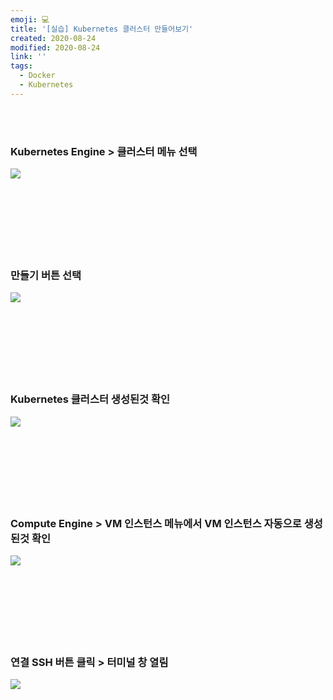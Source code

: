 ```yaml
---
emoji: 💻
title: '[실습] Kubernetes 클러스터 만들어보기'
created: 2020-08-24
modified: 2020-08-24
link: ''
tags:
  - Docker
  - Kubernetes
---
```

<br></br>




### Kubernetes Engine > 클러스터 메뉴 선택
![](/assets/kubernetes-create-1.png)
<br></br><br></br><br></br><br></br>





### 만들기 버튼 선택
![](/assets/kubernetes-create-2.png)
<br></br><br></br><br></br><br></br>





### Kubernetes 클러스터 생성된것 확인
![](/assets/kubernetes-create-3.png)
<br></br><br></br><br></br><br></br>





### Compute Engine > VM 인스턴스 메뉴에서 VM 인스턴스 자동으로 생성된것 확인
![](/assets/kubernetes-create-4.png)
<br></br><br></br><br></br><br></br>





### 연결 SSH 버튼 클릭 > 터미널 창 열림
![](/assets/kubernetes-create-5.png)
<br></br><br></br><br></br><br></br>
